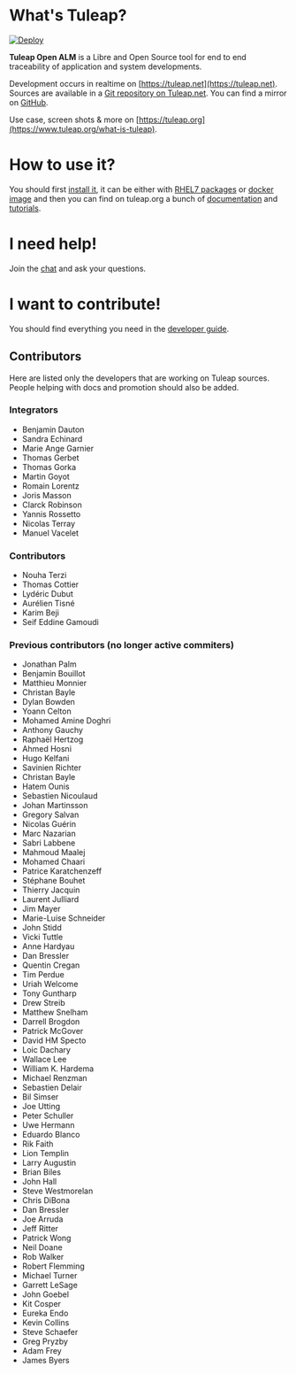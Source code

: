 # What's Tuleap?

[![Deploy](https://www.herokucdn.com/deploy/button.svg)](https://heroku.com/deploy)

**Tuleap Open ALM** is a Libre and Open Source tool for end to end traceability of application and system developments.

Development occurs in realtime on [https://tuleap.net](https://tuleap.net).
Sources are available in a [Git repository on Tuleap.net](https://tuleap.net/plugins/git/tuleap/tuleap/stable).
You can find a mirror on [GitHub](https://github.com/Enalean/tuleap).

Use case, screen shots & more on [https://tuleap.org](https://www.tuleap.org/what-is-tuleap).

# How to use it?


You should first [install it](https://www.tuleap.org/get-started), it can be either with [RHEL7 packages](https://docs.tuleap.org/installation-guide/full-installation.html)
or [docker image](https://docs.tuleap.org/installation-guide/docker-image.html) and then you can find on tuleap.org a
bunch of [documentation](https://docs.tuleap.org/) and [tutorials](https://www.tuleap.org/resources/videos-tutorials).

# I need help!

Join the [chat](https://chat.tuleap.org) and ask your questions.


# I want to contribute!

You should find everything you need in the [developer guide](https://docs.tuleap.org/dev.html).

## Contributors

Here are listed only the developers that are working on Tuleap sources. People helping with docs and promotion should also
be added.

### Integrators

* Benjamin Dauton
* Sandra Echinard
* Marie Ange Garnier
* Thomas Gerbet
* Thomas Gorka
* Martin Goyot
* Romain Lorentz
* Joris Masson
* Clarck Robinson
* Yannis Rossetto
* Nicolas Terray
* Manuel Vacelet

### Contributors

* Nouha Terzi
* Thomas Cottier
* Lydéric Dubut
* Aurélien Tisné
* Karim Beji
* Seif Eddine Gamoudi

### Previous contributors (no longer active commiters)

* Jonathan Palm
* Benjamin Bouillot
* Matthieu Monnier
* Christan Bayle
* Dylan Bowden
* Yoann Celton
* Mohamed Amine Doghri
* Anthony Gauchy
* Raphaël Hertzog
* Ahmed Hosni
* Hugo Kelfani
* Savinien Richter
* Christan Bayle
* Hatem Ounis
* Sebastien Nicoulaud
* Johan Martinsson
* Gregory Salvan
* Nicolas Guérin
* Marc Nazarian
* Sabri Labbene
* Mahmoud Maalej
* Mohamed Chaari
* Patrice Karatchenzeff
* Stéphane Bouhet
* Thierry Jacquin
* Laurent Julliard
* Jim Mayer
* Marie-Luise Schneider
* John Stidd
* Vicki Tuttle
* Anne Hardyau
* Dan Bressler
* Quentin Cregan
* Tim Perdue
* Uriah Welcome
* Tony Guntharp
* Drew Streib
* Matthew Snelham
* Darrell Brogdon
* Patrick McGover
* David HM Specto
* Loic Dachary
* Wallace Lee
* William K. Hardema
* Michael Renzman
* Sebastien Delair
* Bil Simser
* Joe Utting
* Peter Schuller
* Uwe Hermann
* Eduardo Blanco
* Rik Faith
* Lion Templin
* Larry Augustin
* Brian Biles
* John Hall
* Steve Westmorelan
* Chris DiBona
* Dan Bressler
* Joe Arruda
* Jeff Ritter
* Patrick Wong
* Neil Doane
* Rob Walker
* Robert Flemming
* Michael Turner
* Garrett LeSage
* John Goebel
* Kit Cosper
* Eureka Endo
* Kevin Collins
* Steve Schaefer
* Greg Pryzby
* Adam Frey
* James Byers
